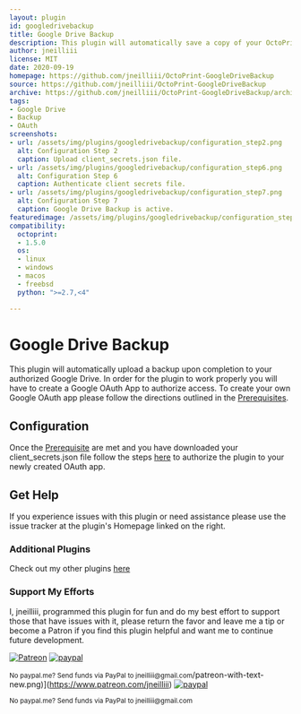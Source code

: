 ```yaml
---
layout: plugin
id: googledrivebackup
title: Google Drive Backup
description: This plugin will automatically save a copy of your OctoPrint backup to Google Drive upon completion.
author: jneilliii
license: MIT
date: 2020-09-19
homepage: https://github.com/jneilliii/OctoPrint-GoogleDriveBackup
source: https://github.com/jneilliii/OctoPrint-GoogleDriveBackup
archive: https://github.com/jneilliii/OctoPrint-GoogleDriveBackup/archive/master.zip
tags:
- Google Drive
- Backup
- OAuth
screenshots:
- url: /assets/img/plugins/googledrivebackup/configuration_step2.png
  alt: Configuration Step 2
  caption: Upload client_secrets.json file.
- url: /assets/img/plugins/googledrivebackup/configuration_step6.png
  alt: Configuration Step 6
  caption: Authenticate client secrets file.
- url: /assets/img/plugins/googledrivebackup/configuration_step7.png
  alt: Configuration Step 7
  caption: Google Drive Backup is active.
featuredimage: /assets/img/plugins/googledrivebackup/configuration_step7.png
compatibility:
  octoprint:
  - 1.5.0
  os:
  - linux
  - windows
  - macos
  - freebsd
  python: ">=2.7,<4"

---
```


# Google Drive Backup

This plugin will automatically upload a backup upon completion to your authorized Google Drive. In order for the plugin to work properly you will have to create a Google OAuth App to authorize access. To create your own Google OAuth app please follow the directions outlined in the [Prerequisites](https://github.com/jneilliii/OctoPrint-GoogleDriveBackup#create-a-google-oauth-app).

## Configuration

Once the [Prerequisite](https://github.com/jneilliii/OctoPrint-GoogleDriveBackup#create-a-google-oauth-app) are met and you have downloaded your client_secrets.json file follow the steps [here](https://github.com/jneilliii/OctoPrint-GoogleDriveBackup#configuration) to authorize the plugin to your newly created OAuth app.

## Get Help

If you experience issues with this plugin or need assistance please use the issue tracker at the plugin's Homepage linked on the right.

### Additional Plugins

Check out my other plugins [here](https://plugins.octoprint.org/by_author/#jneilliii)

### Support My Efforts
I, jneilliii, programmed this plugin for fun and do my best effort to support those that have issues with it, please return the favor and leave me a tip or become a Patron if you find this plugin helpful and want me to continue future development.

[![Patreon](/assets/img/plugins/googlegrivebackup/patreon-with-text-new.png)](https://www.patreon.com/jneilliii) [![paypal](/assets/img/plugins/googlegrivebackup/paypal-with-text.png)](https://paypal.me/jneilliii)

<small>No paypal.me? Send funds via PayPal to jneilliii&#64;gmail&#46;com</small>/patreon-with-text-new.png)](https://www.patreon.com/jneilliii) [![paypal](/assets/img/plugins/googlegrivebackup/paypal-with-text.png)](https://paypal.me/jneilliii)

<small>No paypal.me? Send funds via PayPal to jneilliii&#64;gmail&#46;com</small>
